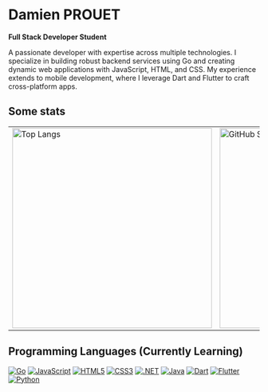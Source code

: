 # Damien PROUET
**Full Stack Developer Student**  

A passionate developer with expertise across multiple technologies. I specialize in building robust backend services using Go and creating dynamic web applications with JavaScript, HTML, and CSS. My experience extends to mobile development, where I leverage Dart and Flutter to craft cross-platform apps.

## Some stats
<table>
 <tr>
   <td>
     <!-- First image: Top Languages -->
     <img src="https://github-readme-stats.vercel.app/api/top-langs/?username=Golden76z&layout=compact&langs_count=6&theme=tokyonight&hide_border=true&bg_color=0000" alt="Top Langs" width="400"/>
   </td>
   <td>
     <!-- Second image: GitHub Stats -->
     <img src="https://github-readme-stats.vercel.app/api?username=Golden76z&theme=tokyonight&hide_border=true&bg_color=0000" alt="GitHub Stats" width="400"/>
   </td>
 </tr>
</table>

## Programming Languages (Currently Learning)
[![Go](https://img.shields.io/badge/-Go-00ADD8?&logo=Go&logoColor=ffffff&style=for-the-badge)](https://golang.org/)
[![JavaScript](https://img.shields.io/badge/-JavaScript-F7DF1E?&logo=JavaScript&logoColor=000000&style=for-the-badge)](https://developer.mozilla.org/en-US/docs/Web/JavaScript)
[![HTML5](https://img.shields.io/badge/-HTML5-E34F26?&logo=HTML5&logoColor=ffffff&style=for-the-badge)](https://www.w3.org/html/)
[![CSS3](https://img.shields.io/badge/-CSS3-1572B6?&logo=CSS3&logoColor=ffffff&style=for-the-badge)](https://developer.mozilla.org/fr/docs/Web/CSS)
[![.NET](https://img.shields.io/badge/-NET-512BD4?&logo=.NET&logoColor=ffffff&style=for-the-badge)](https://dotnet.microsoft.com/)
[![Java](https://img.shields.io/badge/-Java-007396?&logo=Java&logoColor=ffffff&style=for-the-badge)](https://www.java.com/)
[![Dart](https://img.shields.io/badge/-Dart-0175C2?&logo=Dart&logoColor=ffffff&style=for-the-badge)](https://dart.dev/)
[![Flutter](https://img.shields.io/badge/-Flutter-02569B?&logo=Flutter&logoColor=ffffff&style=for-the-badge)](https://flutter.dev/)
[![Python](https://img.shields.io/badge/-Python-3776AB?&logo=Python&logoColor=ffffff&style=for-the-badge)](https://www.python.org/)


<!--
**Golden76z/Golden76z** is a ✨ _special_ ✨ repository because its `README.md` (this file) appears on your GitHub profile.

Here are some ideas to get you started:

- 🔭 I’m currently working on ...
- 🌱 I’m currently learning ...
- 👯 I’m looking to collaborate on ...
- 🤔 I’m looking for help with ...
- 💬 Ask me about ...
- 📫 How to reach me: ...
- 😄 Pronouns: ...
- ⚡ Fun fact: ...
-->
